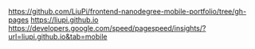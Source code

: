 https://github.com/LiuPi/frontend-nanodegree-mobile-portfolio/tree/gh-pages
https://liupi.github.io
https://developers.google.com/speed/pagespeed/insights/?url=liupi.github.io&tab=mobile